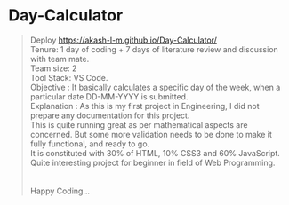 # Day-Calculator

> Deploy https://akash-l-m.github.io/Day-Calculator/ <br />
> Tenure: 1 day of coding + 7 days of literature review and discussion with team mate. <br/>
> Team size: 2 <br/>
> Tool Stack: VS Code. <br/> 
> Objective : It basically calculates a specific day of the week, when a particular date DD-MM-YYYY is submitted.<br/> 
> Explanation : As this is my first project in Engineering, I did not prepare any documentation for this project. <br/>
> This is quite running great as per mathematical aspects are concerned. But some more validation needs to be done to make it fully functional, and ready to go. <br/>
> It is constituted with 30% of HTML, 10% CSS3 and 60% JavaScript. <br/>
> Quite interesting project for beginner in field of Web Programming. <br/>
> <br/><br/>
> Happy Coding...
